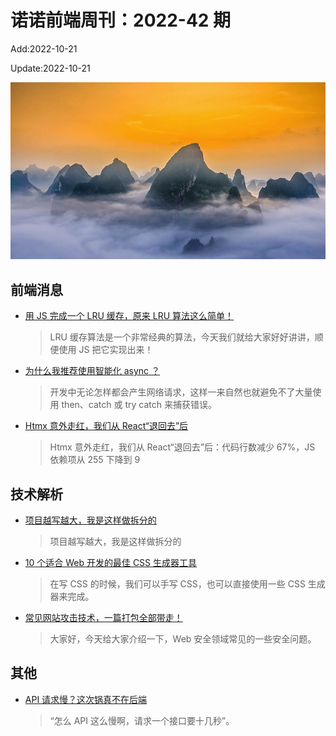 <!--
 * @Description:
 * @Author: wangfuyuan
 * @Email: zoeblow@gmail.com
 * @Date: 2022-06-12 14:42:06
 * @LastEditors: wangfuyuan
 * @LastEditTime: 2022-10-22 16:13:27
 * @FilePath: \nuofe-weekly1\2022\weekly-42.md
-->

# 诺诺前端周刊：2022-42 期

Add:2022-10-21

Update:2022-10-21

![202242](../images/2022/202242.jpg)

## 前端消息

- [用 JS 完成一个 LRU 缓存，原来 LRU 算法这么简单！](https://mp.weixin.qq.com/s/jbXnVRpL3YI3jyoMr3cY9A)

  > LRU 缓存算法是一个非常经典的算法，今天我们就给大家好好讲讲，顺便使用 JS 把它实现出来！

- [为什么我推荐使用智能化 async ？](https://juejin.cn/post/7121853787794325512)

  > 开发中无论怎样都会产生网络请求，这样一来自然也就避免不了大量使用 then、catch 或 try catch 来捕获错误。

- [Htmx 意外走红，我们从 React“退回去”后](https://juejin.cn/post/7156507227669413895)

  > Htmx 意外走红，我们从 React“退回去”后：代码行数减少 67%，JS 依赖项从 255 下降到 9

## 技术解析

- [项目越写越大，我是这样做拆分的](https://juejin.cn/post/7120540990863048717)

  > 项目越写越大，我是这样做拆分的

- [10 个适合 Web 开发的最佳 CSS 生成器工具](https://mp.weixin.qq.com/s/20-9xUXMNVifUO8_exfY_w)

  > 在写 CSS 的时候，我们可以手写 CSS，也可以直接使用一些 CSS 生成器来完成。

- [常见网站攻击技术，一篇打包全部带走！](https://mp.weixin.qq.com/s/WqJTHnHMsqvqAWjjJqyfsw)

  > 大家好，今天给大家介绍一下，Web 安全领域常见的一些安全问题。

## 其他

- [API 请求慢？这次锅真不在后端](https://mp.weixin.qq.com/s/lomFjQmbb-6kCEhbnY8-mw)

  > “怎么 API 这么慢啊，请求一个接口要十几秒”。
